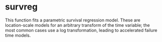 survreg
===============

This function fits a parametric survival regression model. These are location-scale models for an arbitrary transform of the time variable; the most common cases use a log transformation, leading to accelerated failure time models.
